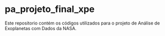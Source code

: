 # pa_projeto_final_xpe
Este repositorio contém os códigos utilizados para o projeto de Análise de Exoplanetas com Dados da NASA.
